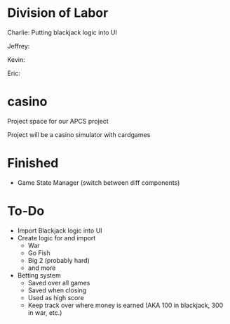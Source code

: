Division of Labor
======
Charlie: Putting blackjack logic into UI

Jeffrey: 

Kevin: 

Eric: 

casino
======
Project space for our APCS project

Project will be a casino simulator with cardgames

Finished
======
- Game State Manager (switch between diff components)


To-Do
======
- Import Blackjack logic into UI
- Create logic for and import 
  - War
  - Go Fish
  - Big 2 (probably hard)
  - and more
- Betting system
  - Saved over all games
  - Saved when closing
  - Used as high score
  - Keep track over where money is earned (AKA 100 in blackjack, 300 in war, etc.)
